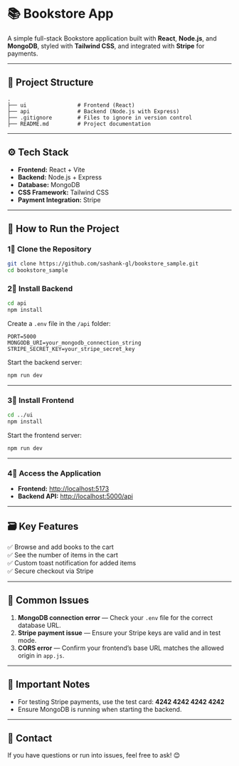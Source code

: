 # 📚 Bookstore App

A simple full-stack Bookstore application built with **React**, **Node.js**, and **MongoDB**, styled with **Tailwind CSS**, and integrated with **Stripe** for payments.

---

## 📂 Project Structure

```
.
├── ui                # Frontend (React)
├── api               # Backend (Node.js with Express)
├── .gitignore        # Files to ignore in version control
├── README.md         # Project documentation
```

---

## ⚙️ Tech Stack

- **Frontend:** React + Vite
- **Backend:** Node.js + Express
- **Database:** MongoDB
- **CSS Framework:** Tailwind CSS
- **Payment Integration:** Stripe

---

## 🚀 How to Run the Project

### 1⃣ Clone the Repository

```bash
git clone https://github.com/sashank-gl/bookstore_sample.git
cd bookstore_sample
```

### 2⃣ Install Backend

```bash
cd api
npm install
```

Create a `.env` file in the `/api` folder:

```
PORT=5000
MONGODB_URI=your_mongodb_connection_string
STRIPE_SECRET_KEY=your_stripe_secret_key
```

Start the backend server:

```bash
npm run dev
```

---

### 3⃣ Install Frontend

```bash
cd ../ui
npm install
```

Start the frontend server:

```bash
npm run dev
```

---

### 4⃣ Access the Application

- **Frontend:** [http://localhost:5173](http://localhost:5173)
- **Backend API:** [http://localhost:5000/api](http://localhost:5000/api)

---

## 🗃️ Key Features

✅ Browse and add books to the cart  
✅ See the number of items in the cart  
✅ Custom toast notification for added items  
✅ Secure checkout via Stripe

---

## 🐞 Common Issues

1. **MongoDB connection error** — Check your `.env` file for the correct database URL.
2. **Stripe payment issue** — Ensure your Stripe keys are valid and in test mode.
3. **CORS error** — Confirm your frontend’s base URL matches the allowed origin in `app.js`.

---

## 📄 Important Notes

- For testing Stripe payments, use the test card: **4242 4242 4242 4242**
- Ensure MongoDB is running when starting the backend.

---

## 🙌 Contact

If you have questions or run into issues, feel free to ask! 😊
